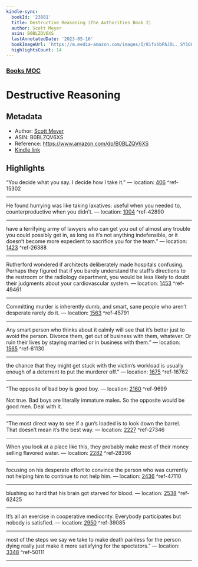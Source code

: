 ```yaml
---
kindle-sync:
  bookId: '23881'
  title: Destructive Reasoning (The Authorities Book 2)
  author: Scott Meyer
  asin: B0BLZQV6XS
  lastAnnotatedDate: '2023-05-16'
  bookImageUrl: 'https://m.media-amazon.com/images/I/81fxbbPAJDL._SY160.jpg'
  highlightsCount: 14
---
```

### [Books MOC](Books%20MOC.md)

# Destructive Reasoning

## Metadata
* Author: [Scott Meyer](https://www.amazon.comundefined)
* ASIN: B0BLZQV6XS
* Reference: https://www.amazon.com/dp/B0BLZQV6XS
* [Kindle link](kindle://book?action=open&asin=B0BLZQV6XS)

## Highlights
“You decide what you say. I decide how I take it.” — location: [406](kindle://book?action=open&asin=B0BLZQV6XS&location=406) ^ref-15302

---
He found hurrying was like taking laxatives: useful when you needed to, counterproductive when you didn’t. — location: [1004](kindle://book?action=open&asin=B0BLZQV6XS&location=1004) ^ref-42890

---
have a terrifying army of lawyers who can get you out of almost any trouble you could possibly get in, as long as it’s not anything indefensible, or it doesn’t become more expedient to sacrifice you for the team.” — location: [1423](kindle://book?action=open&asin=B0BLZQV6XS&location=1423) ^ref-26388

---
Rutherford wondered if architects deliberately made hospitals confusing. Perhaps they figured that if you barely understand the staff’s directions to the restroom or the radiology department, you would be less likely to doubt their judgments about your cardiovascular system. — location: [1453](kindle://book?action=open&asin=B0BLZQV6XS&location=1453) ^ref-49461

---
Committing murder is inherently dumb, and smart, sane people who aren’t desperate rarely do it. — location: [1563](kindle://book?action=open&asin=B0BLZQV6XS&location=1563) ^ref-45791

---
Any smart person who thinks about it calmly will see that it’s better just to avoid the person. Divorce them, get out of business with them, whatever. Or ruin their lives by staying married or in business with them.” — location: [1565](kindle://book?action=open&asin=B0BLZQV6XS&location=1565) ^ref-61130

---
the chance that they might get stuck with the victim’s workload is usually enough of a deterrent to put the murderer off.” — location: [1675](kindle://book?action=open&asin=B0BLZQV6XS&location=1675) ^ref-16762

---
“The opposite of bad boy is good boy. — location: [2160](kindle://book?action=open&asin=B0BLZQV6XS&location=2160) ^ref-9699

Not true. Bad boys are literally immature males. So the opposite would be good men. Deal with it.

---
“The most direct way to see if a gun’s loaded is to look down the barrel. That doesn’t mean it’s the best way. — location: [2227](kindle://book?action=open&asin=B0BLZQV6XS&location=2227) ^ref-27346

---
When you look at a place like this, they probably make most of their money selling flavored water. — location: [2282](kindle://book?action=open&asin=B0BLZQV6XS&location=2282) ^ref-28396

---
focusing on his desperate effort to convince the person who was currently not helping him to continue to not help him. — location: [2436](kindle://book?action=open&asin=B0BLZQV6XS&location=2436) ^ref-47110

---
blushing so hard that his brain got starved for blood. — location: [2538](kindle://book?action=open&asin=B0BLZQV6XS&location=2538) ^ref-62425

---
It’s all an exercise in cooperative mediocrity. Everybody participates but nobody is satisfied. — location: [2950](kindle://book?action=open&asin=B0BLZQV6XS&location=2950) ^ref-39085

---
most of the steps we say we take to make death painless for the person dying really just make it more satisfying for the spectators.” — location: [3348](kindle://book?action=open&asin=B0BLZQV6XS&location=3348) ^ref-50111

---
